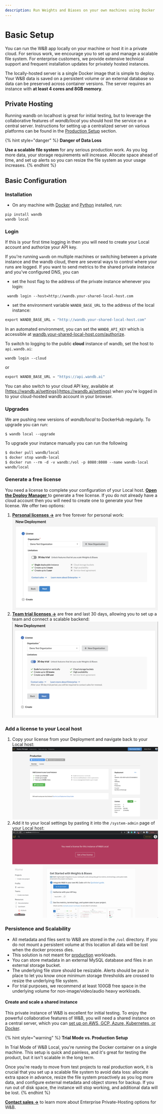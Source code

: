 ```yaml
---
description: Run Weights and Biases on your own machines using Docker
---
```


# Basic Setup

You can run the W\&B app locally on your machine or host it in a private cloud. For serious work, we encourage you to set up and manage a scalable file system. For enterprise customers, we provide extensive technical support and frequent installation updates for privately hosted instances.

The locally-hosted server is a single Docker image that is simple to deploy. Your W\&B data is saved on a persistent volume or an external database so data can be preserved across container versions. The server requires an instance with **at least 4 cores and 8GB memory**.

## Private Hosting

Running wandb on localhost is great for initial testing, but to leverage the collaborative features of _wandb/local_ you should host the service on a central server. Instructions for setting up a centralized server on various platforms can be found in the [Production Setup](setup.md) section.

{% hint style="danger" %}
**Danger of Data Loss**

**Use a scalable file system** for any serious production work. As you log more data, your storage requirements will increase. Allocate space ahead of time, and set up alerts so you can resize the file system as your usage increases.
{% endhint %}

## Basic Configuration

### Installation

* On any machine with [Docker](https://www.docker.com) and [Python](https://www.python.org) installed, run:

```
pip install wandb
wandb local 
```

### Login

If this is your first time logging in then you will need to create your Local account and authorize your API key.&#x20;

If you're running `wandb` on multiple machines or switching between a private instance and the wandb cloud, there are several ways to control where your runs are logged. If you want to send metrics to the shared private instance and you've configured DNS, you can

* set the host flag to the address of the private instance whenever you login:

```
 wandb login --host=http://wandb.your-shared-local-host.com
```

* set the environment variable `WANDB_BASE_URL` to the address of the local instance:

```python
export WANDB_BASE_URL = "http://wandb.your-shared-local-host.com"
```

In an automated environment, you can set the `WANDB_API_KEY` which is accessible at [wandb.your-shared-local-host.com/authorize](http://wandb.your-shared-local-host.com/authorize).

To switch to logging to the public **cloud** instance of wandb, set the host to `api.wandb.ai`:

```
wandb login --cloud
```

or

```python
export WANDB_BASE_URL = "https://api.wandb.ai"
```

You can also switch to your cloud API key, available at [https://wandb.ai/settings](https://wandb.ai/settings) when you're logged in to your cloud-hosted wandb account in your browser.

### Upgrades

We are pushing new versions of _wandb/local_ to DockerHub regularly. To upgrade you can run:

```shell
$ wandb local --upgrade
```

To upgrade your instance manually you can run the following

```shell
$ docker pull wandb/local
$ docker stop wandb-local
$ docker run --rm -d -v wandb:/vol -p 8080:8080 --name wandb-local wandb/local
```

### Generate a free license

You need a license to complete your configuration of your Local host. [**Open the Deploy Manager** ](https://deploy.wandb.ai/deploy)to generate a free license. If you do not already have a cloud account then you will need to create one to generate your free license. We offer two options:

1. [**Personal licenses ->**](https://deploy.wandb.ai/deploy) are free forever for personal work:                                                                          ![](<../../.gitbook/assets/image (174).png>)
2. &#x20; [**Team trial licenses ->**](https://deploy.wandb.ai/deploy) are free and last 30 days, allowing you to set up a team and connect a scalable backend:                                                                                                                                                      ![](<../../.gitbook/assets/image (163).png>)

### Add a license to your Local host

1. Copy your license from your Deployment and navigate back to your Local host:  ![](<../../.gitbook/assets/image (178).png>)
2. Add it to your local settings by pasting it into the `/system-admin` page of your Local host: ![](<../../.gitbook/assets/2022-02-24 22.13.59 (3).gif>)

### Persistence and Scalability

* All metadata and files sent to W\&B are stored in the `/vol` directory. If you do not mount a persistent volume at this location all data will be lost when the docker process dies.
* This solution is not meant for [production](setup.md) workloads.
* You can store metadata in an external MySQL database and files in an external storage bucket.
* The underlying file store should be resizable. Alerts should be put in place to let you know once minimum storage thresholds are crossed to resize the underlying file system.
* For trial purposes, we recommend at least 100GB free space in the underlying volume for non-image/video/audio heavy workloads.

#### Create and scale a shared instance

This private instance of W\&B is excellent for initial testing. To enjoy the powerful collaborative features of W\&B, you will need a shared instance on a central server, which you can [set up on AWS, GCP, Azure, Kubernetes, or Docker](https://docs.wandb.ai/self-hosted/setup).

{% hint style="warning" %}
**Trial Mode vs. Production Setup**

In Trial Mode of W\&B Local, you're running the Docker container on a single machine. This setup is quick and painless, and it's great for testing the product, but it isn't scalable in the long term.

Once you're ready to move from test projects to real production work, it is crucial that you set up a scalable file system to avoid data loss: allocate extra space in advance, resize the file system proactively as you log more data, and configure external metadata and object stores for backup. If you run out of disk space, the instance will stop working, and additional data will be lost.
{% endhint %}

[**Contact sales -**](https://wandb.ai/site/local-contact)**>** to learn more about Enterprise Private-Hosting options for W\&B.
